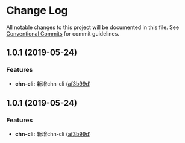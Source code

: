 # Change Log

All notable changes to this project will be documented in this file.
See [Conventional Commits](https://conventionalcommits.org) for commit guidelines.

## 1.0.1 (2019-05-24)


### Features

* **chn-cli:** 新增chn-cli ([af3b99d](https://github.com/SealUI/seal/commit/af3b99d))





## 1.0.1 (2019-05-24)


### Features

* **chn-cli:** 新增chn-cli ([af3b99d](https://github.com/SealUI/seal/commit/af3b99d))
